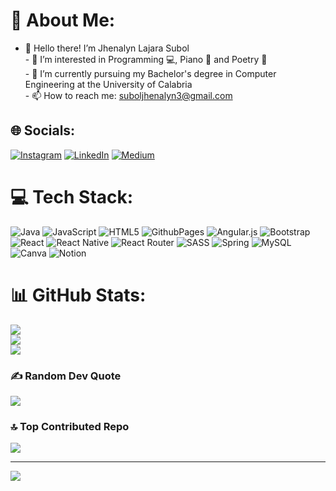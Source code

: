 # 💫 About Me:
- 👋 Hello there! I’m Jhenalyn Lajara Subol <br>- 👀 I’m interested in Programming 💻, Piano 🎹 and Poetry 📝<br>- 🌱 I’m currently pursuing my Bachelor's degree in Computer Engineering at the University of Calabria<br>- 📫 How to reach me: suboljhenalyn3@gmail.com


## 🌐 Socials:
[![Instagram](https://img.shields.io/badge/Instagram-%23E4405F.svg?logo=Instagram&logoColor=white)](https://instagram.com/jhenalsbl) [![LinkedIn](https://img.shields.io/badge/LinkedIn-%230077B5.svg?logo=linkedin&logoColor=white)](https://linkedin.com/in/jhenalynsubol) [![Medium](https://img.shields.io/badge/Medium-12100E?logo=medium&logoColor=white)](https://medium.com/@@suboljhenalyn3) 

# 💻 Tech Stack:
![Java](https://img.shields.io/badge/java-%23ED8B00.svg?style=for-the-badge&logo=openjdk&logoColor=white) ![JavaScript](https://img.shields.io/badge/javascript-%23323330.svg?style=for-the-badge&logo=javascript&logoColor=%23F7DF1E) ![HTML5](https://img.shields.io/badge/html5-%23E34F26.svg?style=for-the-badge&logo=html5&logoColor=white) ![GithubPages](https://img.shields.io/badge/github%20pages-121013?style=for-the-badge&logo=github&logoColor=white) ![Angular.js](https://img.shields.io/badge/angular.js-%23E23237.svg?style=for-the-badge&logo=angularjs&logoColor=white) ![Bootstrap](https://img.shields.io/badge/bootstrap-%238511FA.svg?style=for-the-badge&logo=bootstrap&logoColor=white) ![React](https://img.shields.io/badge/react-%2320232a.svg?style=for-the-badge&logo=react&logoColor=%2361DAFB) ![React Native](https://img.shields.io/badge/react_native-%2320232a.svg?style=for-the-badge&logo=react&logoColor=%2361DAFB) ![React Router](https://img.shields.io/badge/React_Router-CA4245?style=for-the-badge&logo=react-router&logoColor=white) ![SASS](https://img.shields.io/badge/SASS-hotpink.svg?style=for-the-badge&logo=SASS&logoColor=white) ![Spring](https://img.shields.io/badge/spring-%236DB33F.svg?style=for-the-badge&logo=spring&logoColor=white) ![MySQL](https://img.shields.io/badge/mysql-4479A1.svg?style=for-the-badge&logo=mysql&logoColor=white) ![Canva](https://img.shields.io/badge/Canva-%2300C4CC.svg?style=for-the-badge&logo=Canva&logoColor=white) ![Notion](https://img.shields.io/badge/Notion-%23000000.svg?style=for-the-badge&logo=notion&logoColor=white)
# 📊 GitHub Stats:
![](https://github-readme-stats.vercel.app/api?username=jhenals&theme=dark&hide_border=false&include_all_commits=true&count_private=true)<br/>
![](https://github-readme-streak-stats.herokuapp.com/?user=jhenals&theme=dark&hide_border=false)<br/>
![](https://github-readme-stats.vercel.app/api/top-langs/?username=jhenals&theme=dark&hide_border=false&include_all_commits=true&count_private=true&layout=compact)

### ✍️ Random Dev Quote
![](https://quotes-github-readme.vercel.app/api?type=horizontal&theme=radical)

### 🔝 Top Contributed Repo
![](https://github-contributor-stats.vercel.app/api?username=jhenals&limit=5&theme=dark&combine_all_yearly_contributions=true)

---
[![](https://visitcount.itsvg.in/api?id=jhenals&icon=1&color=6)](https://visitcount.itsvg.in)

<!-- Proudly created with GPRM ( https://gprm.itsvg.in ) -->

